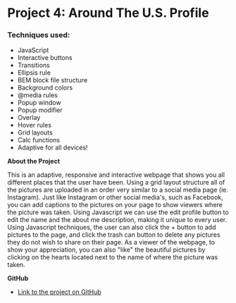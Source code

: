 # Project 4: Around The U.S. Profile

### Techniques used:
* JavaScript
* Interactive buttons
* Transitions
* Ellipsis rule
* BEM block file structure
* Background colors
* @media rules
* Popup window
* Popup modifier
* Overlay
* Hover rules
* Grid layouts
* Calc functions
* Adaptive for all devices!

**About the Project**

This is an adaptive, responsive and interactive webpage that shows you all different places that the user have been. Using a grid layout structure all of the pictures are uploaded in an order very similar to a social media page (ie. Instagram). Just like Instagram or other social media's, such as Facebook, you can add captions to the pictures on your page to show viewers where the picture was taken. Using Javascript we can use the edit profile button to edit the name and the about me description, making it unique to every user. Using Javascript techniques, the user can also click the + button to add pictures to the page, and click the trash can button to delete any pictures they do not wish to share on their page. As a viewer of the webpage, to show your appreciation, you can also "like" the beautiful pictures by clicking on the hearts located next to the name of where the picture was taken. 

**GitHub**

* [Link to the project on GitHub](https://sjeantaylor5.github.io/web_project_4/)
